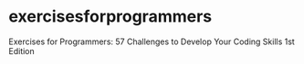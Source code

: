 # exercisesforprogrammers
 Exercises for Programmers: 57 Challenges to Develop Your Coding Skills 1st Edition
